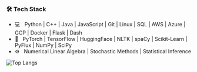 <h3>🛠 Tech Stack</h3>

- 💻 &nbsp; Python | C++ | Java | JavaScript | Git | Linux | SQL | AWS | Azure | GCP | Docker | Flask | Dash
- 🤖 &nbsp; PyTorch | TensorFlow | HuggingFace | NLTK | spaCy | Scikit-Learn | PyFlux | NumPy | SciPy
- ⚙️ &nbsp; Numerical Linear Algebra | Stochastic Methods | Statistical Inference
 
![Top Langs](https://github-readme-stats.vercel.app/api/top-langs/?username=tlemenestrel&layout=compact&langs_count=5&hide=jupyter%20notebook?exclude_repo=tlemenestrel.github.io)   
